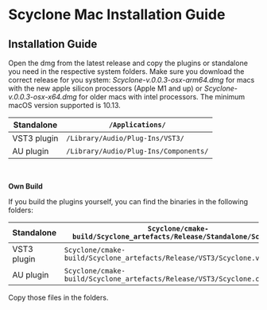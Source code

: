 # Scyclone Mac Installation Guide

## Installation Guide

Open the dmg from the latest release and copy the plugins or standalone you need in the respective system folders. Make sure you download the correct release for you system: *Scyclone-v.0.0.3-osx-arm64.dmg* for macs with the new apple silicon processors (Apple M1 and up) or *Scyclone-v.0.0.3-osx-x64.dmg* for older macs with intel processors. The minimum macOS version supported is 10.13.

|     Standalone    | ```/Applications/``` |
|---------------------|-----------------------------------------------------------------------------------------------|
|     VST3 plugin     | ```/Library/Audio/Plug-Ins/VST3/``` |
|     AU plugin     | ```/Library/Audio/Plug-Ins/Components/``` |

<br>

**Own Build** <br />

If you build the plugins yourself, you can find the binaries in the following folders:


|     Standalone    | ```Scyclone/cmake-build/Scyclone_artefacts/Release/Standalone/Scyclone``` |
|---------------------|-----------------------------------------------------------------------------------------------|
|     VST3 plugin     | ```Scyclone/cmake-build/Scyclone_artefacts/Release/VST3/Scyclone.vst3``` |
|     AU plugin     | ```Scyclone/cmake-build/Scyclone_artefacts/Release/VST3/Scyclone.component``` |

Copy those files in the folders.